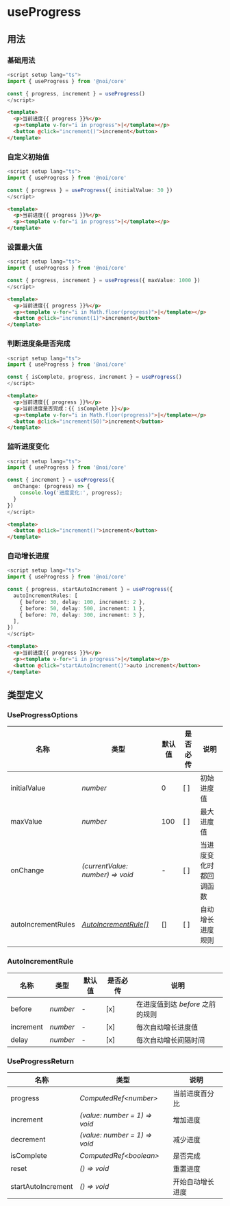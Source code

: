 # useProgress

## 用法

### 基础用法

```ts
<script setup lang="ts">
import { useProgress } from '@noi/core'

const { progress, increment } = useProgress()
</script>
```

```html
<template>
  <p>当前进度{{ progress }}%</p>
  <p><template v-for="i in progress">|</template></p>
  <button @click="increment()">increment</button>
</template>
```

### 自定义初始值

```ts
<script setup lang="ts">
import { useProgress } from '@noi/core'

const { progress } = useProgress({ initialValue: 30 })
</script>
```

```html
<template>
  <p>当前进度{{ progress }}%</p>
  <p><template v-for="i in progress">|</template></p>
</template>
```

### 设置最大值

```ts
<script setup lang="ts">
import { useProgress } from '@noi/core'

const { progress, increment } = useProgress({ maxValue: 1000 })
</script>
```

```html
<template>
  <p>当前进度{{ progress }}%</p>
  <p><template v-for="i in Math.floor(progress)">|</template></p>
  <button @click="increment(1)">increment</button>
</template>
```

### 判断进度条是否完成

```ts
<script setup lang="ts">
import { useProgress } from '@noi/core'

const { isComplete, progress, increment } = useProgress()
</script>
```

```html
<template>
  <p>当前进度{{ progress }}%</p>
  <p>当前进度是否完成：{{ isComplete }}</p>
  <p><template v-for="i in Math.floor(progress)">|</template></p>
  <button @click="increment(50)">increment</button>
</template>
```

### 监听进度变化

```ts
<script setup lang="ts">
import { useProgress } from '@noi/core'

const { increment } = useProgress({
  onChange: (progress) => {
    console.log('进度变化:', progress);
  }
})
</script>
```

```html
<template>
  <button @click="increment()">increment</button>
</template>
```

### 自动增长进度

```ts
<script setup lang="ts">
import { useProgress } from '@noi/core'

const { progress, startAutoIncrement } = useProgress({
  autoIncrementRules: [
    { before: 30, delay: 100, increment: 2 },
    { before: 50, delay: 500, increment: 1 },
    { before: 70, delay: 300, increment: 3 },
  ],
})
</script>
```

```html
<template>
  <p>当前进度{{ progress }}%</p>
  <p><template v-for="i in progress">|</template></p>
  <button @click="startAutoIncrement()">auto increment</button>
</template>
```

## 类型定义

### UseProgressOptions

| 名称               | 类型                                        | 默认值 | 是否必传 | 说明                   |
| ------------------ | ------------------------------------------- | ------ | -------- | ---------------------- |
| initialValue       | _number_                                    | 0      | [ ]      | 初始进度值             |
| maxValue           | _number_                                    | 100    | [ ]      | 最大进度值             |
| onChange           | _(currentValue: number) => void_            | -      | [ ]      | 当进度变化时都回调函数 |
| autoIncrementRules | [_AutoIncrementRule[]_](#autoincrementrule) | []     | [ ]      | 自动增长进度规则       |

### AutoIncrementRule

| 名称      | 类型     | 默认值 | 是否必传 | 说明                             |
| --------- | -------- | ------ | -------- | -------------------------------- |
| before    | _number_ | -      | [x]      | 在进度值到达 _before_ 之前的规则 |
| increment | _number_ | -      | [x]      | 每次自动增长进度值               |
| delay     | _number_ | -      | [x]      | 每次自动增长间隔时间             |

### UseProgressReturn

| 名称               | 类型                          | 说明             |
| ------------------ | ----------------------------- | ---------------- |
| progress           | _ComputedRef\<number\>_       | 当前进度百分比   |
| increment          | _(value: number = 1) => void_ | 增加进度         |
| decrement          | _(value: number = 1) => void_ | 减少进度         |
| isComplete         | _ComputedRef\<boolean\>_      | 是否完成         |
| reset              | _() => void_                  | 重置进度         |
| startAutoIncrement | _() => void_                  | 开始自动增长进度 |
